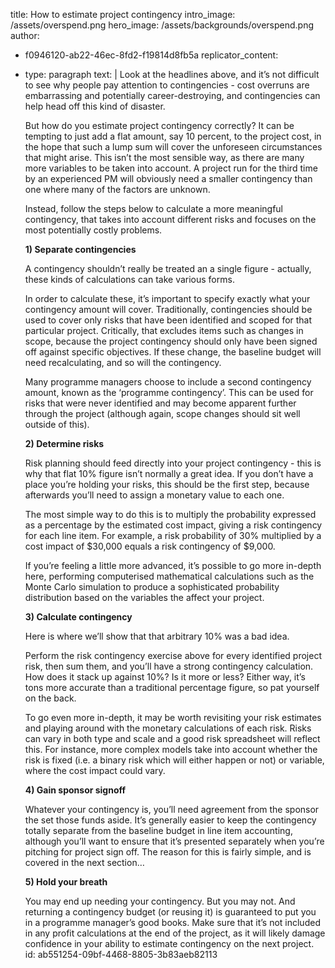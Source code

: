 title: How to estimate project contingency
intro_image: /assets/overspend.png
hero_image: /assets/backgrounds/overspend.png
author:
  - f0946120-ab22-46ec-8fd2-f19814d8fb5a
replicator_content:
  - 
    type: paragraph
    text: |
      Look at the headlines above, and it’s not difficult to see why people pay attention to contingencies - cost overruns are embarrassing and potentially career-destroying, and contingencies can help head off this kind of disaster.
      
      But how do you estimate project contingency correctly? It can be tempting to just add a flat amount, say 10 percent, to the project cost, in the hope that such a lump sum will cover the unforeseen circumstances that might arise. This isn’t the most sensible way, as there are many more variables to be taken into account. A project run for the third time by an experienced PM will obviously need a smaller contingency than one where many of the factors are unknown.
      
      Instead, follow the steps below to calculate a more meaningful contingency, that takes into account different risks and focuses on the most potentially costly problems.
      
      <strong>1) Separate contingencies</strong>
      
      A contingency shouldn’t really be treated an a single figure - actually, these kinds of calculations can take various forms.
      
      In order to calculate these, it’s important to specify exactly what your contingency amount will cover. Traditionally, contingencies should be used to cover only risks that have been identified and scoped for that particular project. Critically, that excludes items such as changes in scope, because the project contingency should only have been signed off against specific objectives. If these change, the baseline budget will need recalculating, and so will the contingency.
      
      Many programme managers choose to include a second contingency amount, known as the ‘programme contingency’. This can be used for risks that were never identified and may become apparent further through the project (although again, scope changes should sit well outside of this).
      
      <strong>2) Determine risks</strong>
      
      Risk planning should feed directly into your project contingency - this is why that flat 10% figure isn’t normally a great idea. If you don’t have a place you’re holding your risks, this should be the first step, because afterwards you’ll need to assign a monetary value to each one.
      
      The most simple way to do this is to multiply the probability expressed as a percentage by the estimated cost impact, giving a risk contingency for each line item. For example, a risk probability of 30% multiplied by a cost impact of $30,000 equals a risk contingency of $9,000.
      
      If you’re feeling a little more advanced, it’s possible to go more in-depth here, performing computerised mathematical calculations such as the Monte Carlo simulation to produce a sophisticated probability distribution based on the variables the affect your project.
      
      <strong>3) Calculate contingency</strong>
      
      Here is where we’ll show that that arbitrary 10% was a bad idea.
      
      Perform the risk contingency exercise above for every identified project risk, then sum them, and you’ll have a strong contingency calculation. How does it stack up against 10%? Is it more or less? Either way, it’s tons more accurate than a traditional percentage figure, so pat yourself on the back.
      
      To go even more in-depth, it may be worth revisiting your risk estimates and playing around with the monetary calculations of each risk. Risks can vary in both type and scale and a good risk spreadsheet will reflect this. For instance, more complex models take into account whether the risk is fixed (i.e. a binary risk which will either happen or not) or variable, where the cost impact could vary.
      
      <strong>4) Gain sponsor signoff</strong>
      
      Whatever your contingency is, you’ll need agreement from the sponsor the set those funds aside. It’s generally easier to keep the contingency totally separate from the baseline budget in line item accounting, although you’ll want to ensure that it’s presented separately when you’re pitching for project sign off. The reason for this is fairly simple, and is covered in the next section…
      
      <strong>5) Hold your breath</strong>
      
      You may end up needing your contingency. But you may not. And returning a contingency budget (or reusing it) is guaranteed to put you in a programme manager’s good books. Make sure that it’s not included in any profit calculations at the end of the project, as it will likely damage confidence in your ability to estimate contingency on the next project.
id: ab551254-09bf-4468-8805-3b83aeb82113

